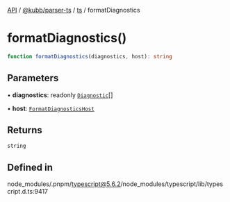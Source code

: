 [API](../../../../../packages.md) / [@kubb/parser-ts](../../../index.md) / [ts](../index.md) / formatDiagnostics

# formatDiagnostics()

```ts
function formatDiagnostics(diagnostics, host): string
```

## Parameters

• **diagnostics**: readonly [`Diagnostic`](../interfaces/Diagnostic.md)[]

• **host**: [`FormatDiagnosticsHost`](../interfaces/FormatDiagnosticsHost.md)

## Returns

`string`

## Defined in

node\_modules/.pnpm/typescript@5.6.2/node\_modules/typescript/lib/typescript.d.ts:9417
